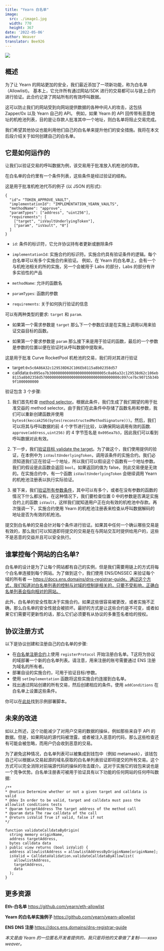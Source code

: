 ```yaml
---
title: "Yearn 白名单"
image:
  src: ./image1.jpg
  width: 770
  height: 367
date: '2022-05-06'
author: Weaver
translator: Bee926
---
```


![](./image1.jpg?w=770&h=367)

## 概述  

为了让 Yearn 的网站更加的安全，我们最近添加了一项新功能，称为白名单（Allowlist)。 基本上，它允许所有通过网站/SDK 进行的交易都可以与链上合约进行验证。此合约记录了网站所有的有效呼叫数据。

这可以防止我们的网站受到向网站提供数据的各种中间人的攻击，这包括 Zapper/0x 以及 Yearn 自己的 API。 例如，如果 Yearn 的 API 回传带有恶意地址的机枪池列表，目的是让存款人批准其中一个地址，则白名单将阻止交易完成。

我们希望其他协议也能利用他们自己的白名单来提升他们的安全措施。我将在本文后段介绍关于如何创建自己的白名单。

## 它是如何运作的  

让我们以验证交易的呼叫数据为例，该交易用于批准放入机枪池的存款。

在白名单的合约里有一个条件列表，这些条件是经过验证的结构。

这是用于批准机枪池代币的例子 (以 JSON 的形式):

```
{
  "id"= "TOKEN_APPROVE_VAULT",
  "implementationId": "IMPLEMENTATION_YEARN_VAULTS",
  "methodName": "approve",
  "paramTypes": ["address", "uint256"],
  "requirements": [
    ["target", "isVaultUnderlyingToken"],
    ["param", "isVault", "0"]
  ]
}
```

- `id`: 条件的标识符，它允许协议持有者更新或删除条件  

- `implementationId`: 实施合约的标识符。实施合约具有验证条件的逻辑。每个白名单可以有多个实施合约来验证。 例如，在 Yearn 的白名单上，会有一个与机枪池相关的所的实施，另一个会被用于 Labs 的部分，Labs 的部分有许多实验性的产品  

- `methodName`: 允许的函数名  

- `paramTypes`: 函数的参数  

- `requirements`: 关于如何执行验证的信息  

可以有两种类型的要求: `target` 和 `param`.

- 如果第一个需求参数是 `target` 那么下一个参数应该是在实施上调用以用来验证交益目标的函数。

- 如果第一个要求参数是 `param` 那么接下来是用于验证的函数，最后的一个参数是参数的位置以便在验证时从呼叫数据中提取来。

这是用于批准 Curve RocketPool 机枪池的交易，我们将对其进行验证

- target:`0x5c0A86A32c129538D62C106Eb8115a8b02358d57`  
- calldata:`0x095ea7b30000000000000000000000005c0a86a32c129538d62c106eb8115a8b02358d570000000000000000000000000000000000c097ce7bc90715b34b9f1000000000`  

验证包含 3 个步骤:

1. 我们首先检查 [method selector](https://github.com/yearn/eth-allowlist/blob/03f2a9ad5716abd0dbfc6d45885f5d6a04061edc/contracts/libraries/CalldataValidation.sol#L72)。根据此条件，我们生成了我们期望的用于批准交益的 method selector。由于我们在此条件中存储了函数名称和参数，我们可以重新创建函数并使用 `bytes4(keccak256(bytes(reconstructedMethodSignature)))`。然后，我们可以将其与呼叫数据的前 4 个字节进行比较，以确保网站调用有效的函数. `approve(address,uint256)` 的 4 字节签名是 `0x095ea7b3`，因此我们可以看到呼叫数据对此有效。

2. 下一步，我们[验证目标 validate the target](https://github.com/yearn/eth-allowlist/blob/03f2a9ad5716abd0dbfc6d45885f5d6a04061edc/contracts/libraries/CalldataValidation.sol#L50)。为了做这个，我们使用提供的验证，在本例中为 `isVaultUnderlyingToken`，调用该条件的实施合约。我们必须知道我们正在验证一个地址，所以我们可以假设这个函数有一个地址参数。我们的假设是此函数会返回 `bool`。如果返回的值为 false，则此交易便是无效的。在实施合约中，有一个函数 `isVaultUnderlyingToken` 会继续调用 Yearn 的机枪池注册表以执行实际验证。

3. 接下来，我们[验证所有参数条件](https://github.com/yearn/eth-allowlist/blob/03f2a9ad5716abd0dbfc6d45885f5d6a04061edc/contracts/libraries/CalldataValidation.sol#L95)，其中可以有多个，或者在没有参数的函数的情况下什么都没有。在这种情况下，我们要检查位置 0 中的参数是否满足实施合约上的函数 `isVault`，这样我们就知道用户正在向有效的机枪池中存款。再次强调一下，实施合约使用 Yearn 的机枪池注册表来检查从呼叫数据解码的地址是否为有效的机枪池。

提交到白名单的交易会针对每个条件进行验证。如果其中任何一个确认哪些交易是有效的，那么我们可以知道即将提交的交易是在与网站交互时提供给用户的，这些不是恶意的交益并且可以安全执行。

## 谁掌控每个网站的白名单?

白名单的设计是为了让每个网站都有自己的实例，但是我们需要用链上的方式将每个白名单连接到每个网站。为了做到这个，我们使用 ENS/DNSSEC 来验证每个域的所有者 — https://docs.ens.domains/dns-registrar-guide。通过这个方式，我们知道对白名单列表的控制与对域的控制是相关的，只要不受影响，正确白名单列表会指向相对的网站。

此外，白名单的安全性取决于实施合约。如果这些很容易被更改，或者实施不正确，那么白名单的安全性就会被损坏。最好的方式是让这些合约是不可变，或者如果它们需要可更新性的话，那么它们必须要有从协议的多重签名者给的授权。

## 协议注册方式

以下是协议创建和注册自己的白名单的步骤:

- 在[白名单注册合约](https://etherscan.io/address/0xb39c4EF6c7602f1888E3f3347f63F26c158c0336)上使用 `registerProtocol` 开始注册白名单。T这将为协议的域部署一个新的白名单列表。请注意，用来注册的账号需要通过 ENS 注册为域名的所有者。
- 部署自设的实施合约，可用于验证目标/参数。
- 使用 `setImplementation` 函数将这些实施合约连接到白名单。
- 找出通过网站创建的所有交易，然后创建相应的条件。使用 `addConditions` 在白名单上设置这些条件。

你可以在[此处](https://github.com/yearn/yearn-allowlist/blob/main/scripts/chains/250/deploy.py)找到示例部署脚本。

## 未来的改进

如以上所述，这个功能减少了对用户交易的数据的操纵，例如那些来自于 API 的数据。但是，如果网站的源代码被泄露，或者被注入恶意的代码，那么这些检查还有可能会被忽略，而用户仍会收到恶意的交易。

为了避免这种情况，白名单列表可以被集成到钱包中（例如 metamask），该钱包自己可以根据从交易起源的域名获取的白名单列表验证即将提交的所有交易。这个方式可以完全消除对前端源代码的操纵的攻击媒介。这对于实施它的钱包来说也是一个竞争优势。白名单注册表可被用于验证具有以下功能的任何网站的任何呼叫数据:

```
/**
* @notice Determine whether or not a given target and calldata is valid
* @dev In order to be valid, target and calldata must pass the allowlist conditions tests
* @param targetAddress The target address of the method call
* @param data The raw calldata of the call
* @return isValid True if valid, false if not
*/
   
function validateCalldataByOrigin(
  string memory originName,
  address targetAddress,
  bytes calldata data
) public view returns (bool isValid) {
  address allowlistAddress = allowlistAddressByOriginName[originName];
  isValid = CalldataValidation.validateCalldataByAllowlist(
    allowlistAddress,
    targetAddress,
    data
  );
}
```

## 更多资源

**Eth-白名单**
https://github.com/yearn/eth-allowlist

**Yearn 的白名单实施例子**
https://github.com/yearn/yearn-allowlist

**ENS DNS 注册**
https://docs.ens.domains/dns-registrar-guide

*本文是由 Yearn 的一位匿名开发者提供的。我只是将他的文章做了复制——xoxo weaver。*
